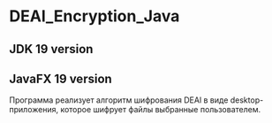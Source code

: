 # DEAl_Encryption_Java
## JDK 19 version
## JavaFX 19 version

Программа реализует алгоритм шифрования DEAl в виде desktop-приложения, которое шифрует файлы выбранные пользователем.
